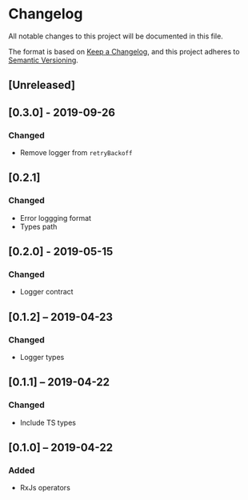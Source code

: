 # Changelog
All notable changes to this project will be documented in this file.

The format is based on [Keep a Changelog](https://keepachangelog.com/en/1.0.0/),
and this project adheres to [Semantic Versioning](https://semver.org/spec/v2.0.0.html).

## [Unreleased]

## [0.3.0] - 2019-09-26

### Changed

* Remove logger from `retryBackoff`

## [0.2.1]

### Changed

* Error loggging format
* Types path

## [0.2.0] - 2019-05-15

### Changed

* Logger contract

## [0.1.2] – 2019-04-23

### Changed

* Logger types

## [0.1.1] – 2019-04-22

### Changed

* Include TS types

## [0.1.0] – 2019-04-22

### Added

* RxJs operators
